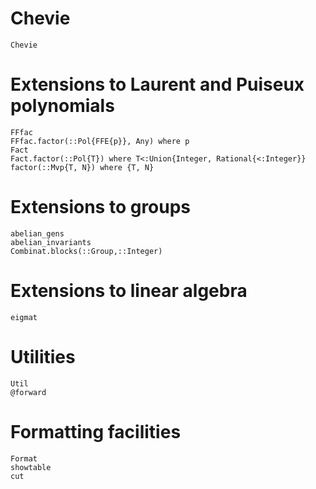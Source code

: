 # Chevie
```@docs
Chevie
```

# Extensions to Laurent and Puiseux polynomials
```@docs
FFfac
FFfac.factor(::Pol{FFE{p}}, Any) where p
Fact
Fact.factor(::Pol{T}) where T<:Union{Integer, Rational{<:Integer}}
factor(::Mvp{T, N}) where {T, N}
```
# Extensions to groups
```@docs
abelian_gens
abelian_invariants
Combinat.blocks(::Group,::Integer)
```
# Extensions to linear algebra
```@docs
eigmat
```
# Utilities
```@docs
Util
@forward
```

# Formatting facilities
```@docs
Format
showtable
cut
```
